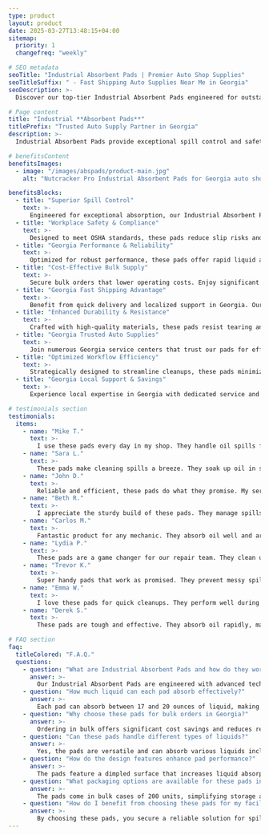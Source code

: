 ```yaml
---
type: product
layout: product
date: 2025-03-27T13:48:15+04:00
sitemap:
  priority: 1
  changefreq: "weekly"

# SEO metadata
seoTitle: "Industrial Absorbent Pads | Premier Auto Shop Supplies"
seoTitleSuffix: " - Fast Shipping Auto Supplies Near Me in Georgia"
seoDescription: >-
  Discover our top-tier Industrial Absorbent Pads engineered for outstanding spill control and durability. Crafted with advanced Exxon technology, these pads deliver exceptional performance for heavy-duty applications. Ideal for auto shops, dealerships, and service centers, they offer cost-effective bulk ordering and reliable supply chain management. Perfect for ensuring workplace safety and meeting regulatory standards, our pads are trusted by professionals across Georgia. With fast shipping and local expertise, we provide high-quality solutions that reduce downtime and boost efficiency. Whether you are a mechanic or a service center manager, our Industrial Absorbent Pads ensure superior absorption, quick cleanup, and consistent quality. Experience the best in auto repair supplies, dealer essentials, and industrial cleaning products with a focus on safety and compliance. Enjoy streamlined operations with products designed to support your business, from robust spill control to dependable performance in every application.

# Page content
title: "Industrial **Absorbent Pads**"
titlePrefix: "Trusted Auto Supply Partner in Georgia"
description: >-
  Industrial Absorbent Pads provide exceptional spill control and safety for auto shops and dealerships. With advanced Exxon technology, these pads offer cost-effective bulk ordering and fast shipping in Georgia. Ideal for quick cleanups and heavy-duty use.

# benefitsContent
benefitsImages:
  - image: "/images/abspads/product-main.jpg"
    alt: "Nutcracker Pro Industrial Absorbent Pads for Georgia auto shop supplies"

benefitsBlocks:
  - title: "Superior Spill Control"
    text: >-
      Engineered for exceptional absorption, our Industrial Absorbent Pads swiftly contain spills, preventing hazards and ensuring a safer workspace for auto shops nationwide.
  - title: "Workplace Safety & Compliance"
    text: >-
      Designed to meet OSHA standards, these pads reduce slip risks and maintain a secure work environment. Perfect for dealerships and repair centers in Georgia seeking cost-effective safety solutions.
  - title: "Georgia Performance & Reliability"
    text: >-
      Optimized for robust performance, these pads offer rapid liquid absorption and durability. Trusted by Georgia auto shops for preventing leaks and enhancing operational efficiency.
  - title: "Cost-Effective Bulk Supply"
    text: >-
      Secure bulk orders that lower operating costs. Enjoy significant savings and reduced reorder frequency with pads that deliver consistent quality for industrial applications.
  - title: "Georgia Fast Shipping Advantage"
    text: >-
      Benefit from quick delivery and localized support in Georgia. Our pads ensure minimal downtime with fast shipping and reliable service center support for auto repair needs.
  - title: "Enhanced Durability & Resistance"
    text: >-
      Crafted with high-quality materials, these pads resist tearing and degradation. They maintain performance under heavy use, providing long-lasting protection in tough conditions and are trusted in Georgia.
  - title: "Georgia Trusted Auto Supplies"
    text: >-
      Join numerous Georgia service centers that trust our pads for effective spill management. Engineered for high absorption and durability, they offer dependable auto shop solutions.
  - title: "Optimized Workflow Efficiency"
    text: >-
      Strategically designed to streamline cleanups, these pads minimize disruption. They help maintain operational flow and support efficient maintenance in busy industrial settings for Georgia markets.
  - title: "Georgia Local Support & Savings"
    text: >-
      Experience local expertise in Georgia with dedicated service and rapid product availability. Our pads combine cost savings and premium quality for optimal shop performance in Georgia.

# testimonials section
testimonials:
  items:
    - name: "Mike T."
      text: >-
        I use these pads every day in my shop. They handle oil spills fast and keep my workspace safe. Quality is solid and the delivery in Georgia is always quick. Real value for money and ease of use.
    - name: "Sara L."
      text: >-
        These pads make cleaning spills a breeze. They soak up oil in seconds, saving time and hassle. I trust them for my dealership, and they always arrive on time in Georgia with dependable service.
    - name: "John D."
      text: >-
        Reliable and efficient, these pads do what they promise. My service center runs smoother with them. Plus, fast shipping in Georgia means I never run out when I need a quick cleanup solution.
    - name: "Beth R."
      text: >-
        I appreciate the sturdy build of these pads. They manage spills quickly and reduce mess. Great for auto repair shops, and the support from local Georgia suppliers is top-notch and friendly.
    - name: "Carlos M."
      text: >-
        Fantastic product for any mechanic. They absorb oil well and are durable. The quick delivery in Georgia has saved my shop time and money. I recommend them to all my peers for their reliability.
    - name: "Lydia P."
      text: >-
        These pads are a game changer for our repair team. They clean up spills efficiently and are cost-effective. Receiving them in Georgia has boosted our service center’s operations with ease.
    - name: "Trevor K."
      text: >-
        Super handy pads that work as promised. They prevent messy spills and keep our garage clean. The local delivery service in Georgia is reliable and always on time, making cleanup hassle-free.
    - name: "Emma W."
      text: >-
        I love these pads for quick cleanups. They perform well during busy workdays and help our dealership maintain a tidy space. Fast and friendly service in Georgia is a bonus we value.
    - name: "Derek S."
      text: >-
        These pads are tough and effective. They absorb oil rapidly, making my job easier every day. With steady supply and fast shipping in Georgia, they are a smart buy for busy service centers.

# FAQ section
faq:
  titleColored: "F.A.Q."
  questions:
    - question: "What are Industrial Absorbent Pads and how do they work?"
      answer: >-
        Our Industrial Absorbent Pads are engineered with advanced technology to quickly soak up liquids like oil and solvents. They are designed for robust performance in auto shops and dealerships, including reliable spill control for Georgia mechanic supplies and fast shipping services in Georgia.
    - question: "How much liquid can each pad absorb effectively?"
      answer: >-
        Each pad can absorb between 17 and 20 ounces of liquid, making them ideal for heavy-duty spills in industrial settings. This efficiency supports auto shop supplies in Georgia and helps maintain safety and clean workspaces for local service centers.
    - question: "Why choose these pads for bulk orders in Georgia?"
      answer: >-
        Ordering in bulk offers significant cost savings and reduces reorder frequency. Our pads deliver consistent quality and performance, making them the best choice for dealership supplies in Georgia. They support quick cleanups and reliable service center operations with local benefits.
    - question: "Can these pads handle different types of liquids?"
      answer: >-
        Yes, the pads are versatile and can absorb various liquids including oils, solvents, and coolants. Their high absorbency and durability make them perfect for auto repair supplies in Georgia. They provide fast response and maintain a clean environment in busy shops across the state.
    - question: "How do the design features enhance pad performance?"
      answer: >-
        The pads feature a dimpled surface that increases liquid absorption and wicking. Their sturdy build prevents tearing, ensuring long-lasting use. This design meets high industrial standards and is favored by service centers and local Georgia auto shop managers for reliability.
    - question: "What packaging options are available for these pads in Georgia?"
      answer: >-
        The pads come in bulk cases of 200 units, simplifying storage and reducing shipping costs. This packaging is designed for efficiency in auto shops and dealerships, ensuring fast delivery and reliable supply, especially for customers in Georgia seeking prompt service.
    - question: "How do I benefit from choosing these pads for my facility?"
      answer: >-
        By choosing these pads, you secure a reliable solution for spill management that enhances workplace safety and operational efficiency. They offer cost-effective bulk purchasing, fast shipping, and are trusted by multiple service centers across Georgia for quality auto shop supplies.
---
```

